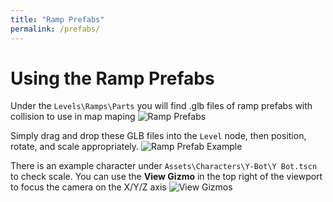 ```yaml
---
title: "Ramp Prefabs"
permalink: /prefabs/
---
```


# Using the Ramp Prefabs

Under the `Levels\Ramps\Parts` you will find .glb files of ramp prefabs with collision to use in map maping
![Ramp Prefabs](https://raw.githubusercontent.com/bearlikelion/SurfsUpSDK/refs/heads/main/docs/assets/img/prefabs/prefab_list.png)

Simply drag and drop these GLB files into the `Level` node, then position, rotate, and scale appropriately.
![Ramp Prefab Example](https://raw.githubusercontent.com/bearlikelion/SurfsUpSDK/refs/heads/main/docs/assets/img/prefabs/ramp_placement.png)

There is an example character under `Assets\Characters\Y-Bot\Y Bot.tscn` to check scale.
You can use the **View Gizmo** in the top right of the viewport to focus the camera on the X/Y/Z axis
![View Gizmos](https://raw.githubusercontent.com/bearlikelion/SurfsUpSDK/refs/heads/main/docs/assets/img/prefabs/view_gizmo.gif)
